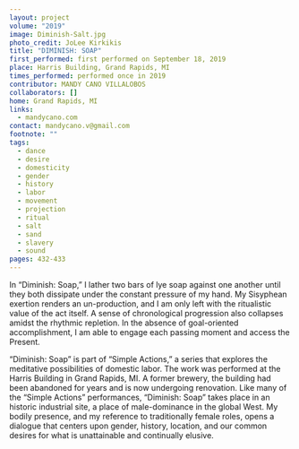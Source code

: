 ```yaml
---
layout: project
volume: "2019"
image: Diminish-Salt.jpg
photo_credit: JoLee Kirkikis
title: "DIMINISH: SOAP"
first_performed: first performed on September 18, 2019
place: Harris Building, Grand Rapids, MI
times_performed: performed once in 2019
contributor: MANDY CANO VILLALOBOS
collaborators: []
home: Grand Rapids, MI
links:
  - mandycano.com
contact: mandycano.v@gmail.com
footnote: ""
tags:
  - dance
  - desire
  - domesticity
  - gender
  - history
  - labor
  - movement
  - projection
  - ritual
  - salt
  - sand
  - slavery
  - sound
pages: 432-433
---
```


In “Diminish: Soap,” I lather two bars of lye soap against one another until they both dissipate under the constant pressure of my hand. My Sisyphean exertion renders an un-production, and I am only left with the ritualistic value of the act itself. A sense of chronological progression also collapses amidst the rhythmic repletion. In the absence of goal-oriented accomplishment, I am able to engage each passing moment and access the Present.

“Diminish: Soap” is part of “Simple Actions,” a series that explores the meditative possibilities of domestic labor. The work was performed at the Harris Building in Grand Rapids, MI. A former brewery, the building had been abandoned for years and is now undergoing renovation. Like many of the “Simple Actions” performances, “Diminish: Soap” takes place in an historic industrial site, a place of male-dominance in the global West. My bodily presence, and my reference to traditionally female roles, opens a dialogue that centers upon gender, history, location, and our common desires for what is unattainable and continually elusive.
